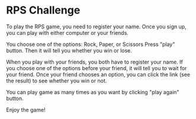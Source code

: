 # RPS Challenge

To play the RPS game, you need to register your name.
Once you sign up, you can play with either computer or your friends.

You choose one of the options: Rock, Paper, or Scissors
Press "play" button. Then it will tell you whether you win or lose.

When you play with your friends, you both have to register your name. If you choose one of the options before your friend, it will tell you to wait for your friend. Once your friend chooses an option, you can click the link (see the result) to see whether you win or not.

You can play game as many times as you want by clicking "play again" button.

Enjoy the game!
